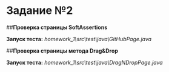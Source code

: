 # Задание №2

##**Проверка страницы SoftAssertions**

**Запуск теста:** *homework_1\src\test\java\GitHubPage.java*

##**Проверка страницы метода Drag&Drop**

**Запуск теста:** *homework_1\src\test\java\DragNDropPage.java*
